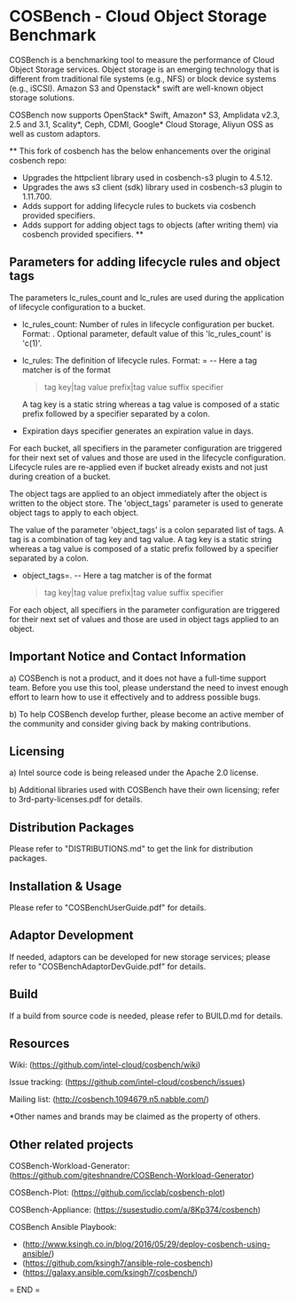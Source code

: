 COSBench - Cloud Object Storage Benchmark
=========================================

COSBench is a benchmarking tool to measure the performance of Cloud Object Storage services. Object storage is an
emerging technology that is different from traditional file systems (e.g., NFS) or block device systems (e.g., iSCSI).
Amazon S3 and Openstack* swift are well-known object storage solutions.

COSBench now supports OpenStack* Swift, Amazon* S3, Amplidata v2.3, 2.5 and 3.1, Scality*, Ceph, CDMI, Google* Cloud Storage, Aliyun OSS as well as custom adaptors.

** This fork of cosbench has the below enhancements over the original cosbench repo:
  - Upgrades the httpclient library used in cosbench-s3 plugin to 4.5.12.
  - Upgrades the aws s3 client (sdk) library used in cosbench-s3 plugin to 1.11.700.
  - Adds support for adding lifecycle rules to buckets via cosbench provided specifiers.
  - Adds support for adding object tags to objects (after writing them) via cosbench provided specifiers.
** 

Parameters for adding lifecycle rules and object tags 
-----------------------------------------------------
<storage type="s3" config="accesskey=XXXXXXXXXXXXXXXXXXXX;secretkey=XXXXXXXXXXXXXXXXXXXXXXXXXXXXXXXXXXXXXXXX;endpoint=http://<host:port>;path_style_access=true;lc_rules_count=c(10);lc_rules=userid|uservalueprefix|r(1,100):pci_status|pci|r(1,2)=u(1,3);object_tags=userid|uservalueprefix|u(1,100):pci_status|pci|u(1,2)"/>

The parameters lc_rules_count and lc_rules are used during the application of lifecycle configuration to a bucket.

- lc_rules_count: Number of rules in lifecycle configuration per bucket. Format: <some cosbench specifier>. Optional parameter, default value of this 'lc_rules_count' is 'c(1)'.
- lc_rules: The definition of lifecycle rules. Format: <colon separated list of tag matchers>=<expiration days specifier>
-- Here a tag matcher is of the format
  > tag key|tag value prefix|tag value suffix specifier

  A tag key is a static string whereas a tag value is composed of a static prefix followed by a specifier separated by a colon.

- Expiration days specifier generates an expiration value in days.

For each bucket, all specifiers in the parameter configuration are triggered for their next set of values and those are used in the lifecycle configuration.
Lifecycle rules are re-applied even if bucket already exists and not just during creation of a bucket.

The object tags are applied to an object immediately after the object is written to the object store.
The 'object_tags' parameter is used to generate object tags to apply to each object.

The value of the parameter 'object_tags' is a colon separated list of tags. A tag is a combination of tag key and tag value. A tag key is a static string whereas a tag value is composed of a static prefix followed by a specifier separated by a colon.
- object_tags=<colon separated list of tag matchers>.
-- Here a tag matcher is of the format
  > tag key|tag value prefix|tag value suffix specifier

For each object, all specifiers in the parameter configuration are triggered for their next set of values and those are used in object tags applied to an object.


Important Notice and Contact Information
----------------------------------------

a) COSBench is not a product, and it does not have a full-time support team. Before you use this tool, please understand 
the need to invest enough effort to learn how to use it effectively and to address possible bugs.

b) To help COSBench develop further, please become an active member of the community and consider giving back by making
contributions.


Licensing
---------

a) Intel source code is being released under the Apache 2.0 license.

b) Additional libraries used with COSBench have their own licensing; refer to 3rd-party-licenses.pdf for details.


Distribution Packages
---------------------

Please refer to "DISTRIBUTIONS.md" to get the link for distribution packages.


Installation & Usage
--------------------

Please refer to "COSBenchUserGuide.pdf" for details.


Adaptor Development
-------------------
If needed, adaptors can be developed for new storage services; please refer to "COSBenchAdaptorDevGuide.pdf" for details.


Build
-----
If a build from source code is needed, please refer to BUILD.md for details.


Resources
---------

Wiki: (https://github.com/intel-cloud/cosbench/wiki)

Issue tracking: (https://github.com/intel-cloud/cosbench/issues)

Mailing list: (http://cosbench.1094679.n5.nabble.com/)


*Other names and brands may be claimed as the property of others.


Other related projects
----------------------
COSBench-Workload-Generator: (https://github.com/giteshnandre/COSBench-Workload-Generator)

COSBench-Plot: (https://github.com/icclab/cosbench-plot)

COSBench-Appliance: (https://susestudio.com/a/8Kp374/cosbench)

COSBench Ansible Playbook:

- (http://www.ksingh.co.in/blog/2016/05/29/deploy-cosbench-using-ansible/)
- (https://github.com/ksingh7/ansible-role-cosbench)
- (https://galaxy.ansible.com/ksingh7/cosbench/)


= END =
